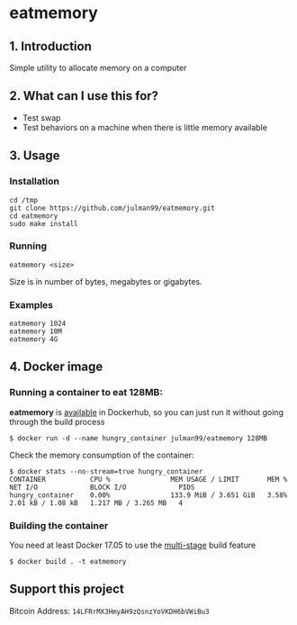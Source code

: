 eatmemory
=========

## 1. Introduction
Simple utility to allocate memory on a computer

## 2. What can I use this for?
- Test swap
- Test behaviors on a machine when there is little memory available

## 3. Usage

### Installation

```
cd /tmp
git clone https://github.com/julman99/eatmemory.git
cd eatmemory
sudo make install
```

### Running

```
eatmemory <size>
```

Size is in number of bytes, megabytes or gigabytes.

### Examples

```
eatmemory 1024
eatmemory 10M
eatmemory 4G
```

## 4. Docker image

### Running a container to eat 128MB:

**eatmemory** is [available](https://hub.docker.com/r/julman99/eatmemory) in Dockerhub, so you can just run it without going
through the build process

```
$ docker run -d --name hungry_container julman99/eatmemory 128MB
```

Check the memory consumption of the container:

```
$ docker stats --no-stream=true hungry_container
CONTAINER           CPU %               MEM USAGE / LIMIT       MEM %               NET I/O             BLOCK I/O             PIDS
hungry_container    0.00%               133.9 MiB / 3.651 GiB   3.58%               2.01 kB / 1.08 kB   1.217 MB / 3.265 MB   4
```

### Building the container

You need at least Docker 17.05 to use the [multi-stage](https://docs.docker.com/engine/userguide/eng-image/multistage-build/) build feature

```
$ docker build . -t eatmemory
```
## Support this project

Bitcoin Address: `14LFRrMX3HmyAH9zQsnzYoVKDH6bVWiBu3`
